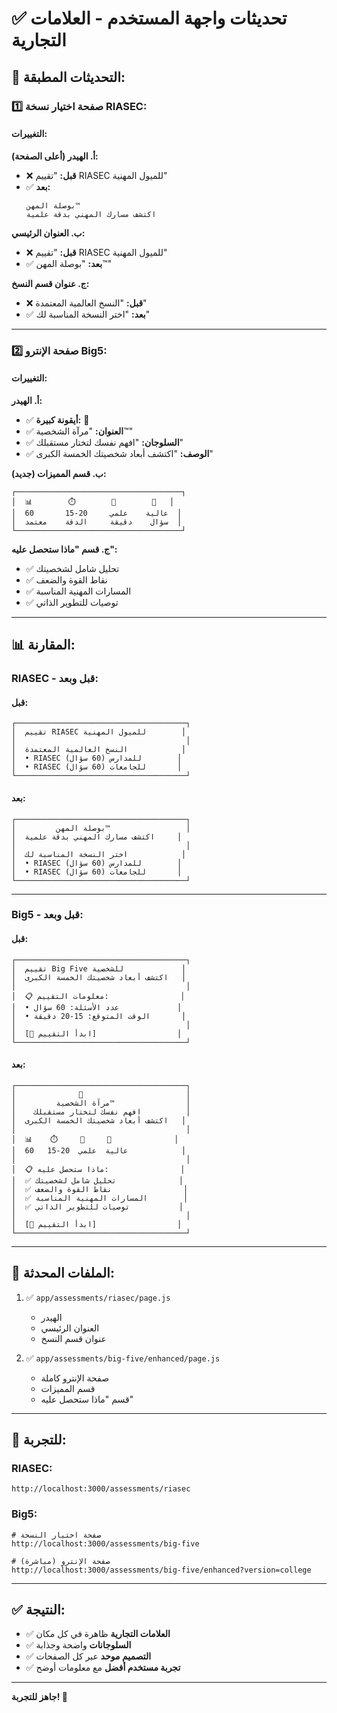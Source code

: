 # ✅ تحديثات واجهة المستخدم - العلامات التجارية

## 🎯 التحديثات المطبقة:

### **1️⃣ صفحة اختيار نسخة RIASEC:**

#### **التغييرات:**

**أ. الهيدر (أعلى الصفحة):**
- ❌ **قبل:** "تقييم RIASEC للميول المهنية"
- ✅ **بعد:** 
  ```
  بوصلة المهن™
  اكتشف مسارك المهني بدقة علمية
  ```

**ب. العنوان الرئيسي:**
- ❌ **قبل:** "تقييم RIASEC للميول المهنية"
- ✅ **بعد:** "بوصلة المهن™"

**ج. عنوان قسم النسخ:**
- ❌ **قبل:** "النسخ العالمية المعتمدة"
- ✅ **بعد:** "اختر النسخة المناسبة لك"

---

### **2️⃣ صفحة الإنترو Big5:**

#### **التغييرات:**

**أ. الهيدر:**
- ✅ **أيقونة كبيرة:** 🧠
- ✅ **العنوان:** "مرآة الشخصية™"
- ✅ **السلوجان:** "افهم نفسك لتختار مستقبلك"
- ✅ **الوصف:** "اكتشف أبعاد شخصيتك الخمسة الكبرى"

**ب. قسم المميزات (جديد):**
```
┌─────────────────────────────────────┐
│  📊        ⏱️        🎯        🔬   │
│  60       15-20     عالية    علمي  │
│  سؤال    دقيقة     الدقة    معتمد  │
└─────────────────────────────────────┘
```

**ج. قسم "ماذا ستحصل عليه":**
- ✅ تحليل شامل لشخصيتك
- ✅ نقاط القوة والضعف
- ✅ المسارات المهنية المناسبة
- ✅ توصيات للتطوير الذاتي

---

## 📊 المقارنة:

### **RIASEC - قبل وبعد:**

#### **قبل:**
```
┌──────────────────────────────────────┐
│  تقييم RIASEC للميول المهنية        │
│                                      │
│  النسخ العالمية المعتمدة            │
│  • RIASEC للمدارس (60 سؤال)        │
│  • RIASEC للجامعات (60 سؤال)       │
└──────────────────────────────────────┘
```

#### **بعد:**
```
┌──────────────────────────────────────┐
│         بوصلة المهن™                 │
│  اكتشف مسارك المهني بدقة علمية     │
│                                      │
│  اختر النسخة المناسبة لك            │
│  • RIASEC للمدارس (60 سؤال)        │
│  • RIASEC للجامعات (60 سؤال)       │
└──────────────────────────────────────┘
```

---

### **Big5 - قبل وبعد:**

#### **قبل:**
```
┌──────────────────────────────────────┐
│  تقييم Big Five للشخصية             │
│  اكتشف أبعاد شخصيتك الخمسة الكبرى   │
│                                      │
│  📋 معلومات التقييم:                │
│  • عدد الأسئلة: 60 سؤال             │
│  • الوقت المتوقع: 15-20 دقيقة       │
│                                      │
│  [🚀 ابدأ التقييم]                  │
└──────────────────────────────────────┘
```

#### **بعد:**
```
┌──────────────────────────────────────┐
│              🧠                       │
│         مرآة الشخصية™                │
│    افهم نفسك لتختار مستقبلك          │
│  اكتشف أبعاد شخصيتك الخمسة الكبرى   │
│                                      │
│  📊    ⏱️     🎯     🔬              │
│  60   15-20  عالية  علمي            │
│                                      │
│  📋 ماذا ستحصل عليه:                │
│  ✅ تحليل شامل لشخصيتك              │
│  ✅ نقاط القوة والضعف                │
│  ✅ المسارات المهنية المناسبة        │
│  ✅ توصيات للتطوير الذاتي           │
│                                      │
│  [🚀 ابدأ التقييم]                  │
└──────────────────────────────────────┘
```

---

## 📁 الملفات المحدثة:

1. ✅ `app/assessments/riasec/page.js`
   - الهيدر
   - العنوان الرئيسي
   - عنوان قسم النسخ

2. ✅ `app/assessments/big-five/enhanced/page.js`
   - صفحة الإنترو كاملة
   - قسم المميزات
   - قسم "ماذا ستحصل عليه"

---

## 🧪 للتجربة:

### **RIASEC:**
```
http://localhost:3000/assessments/riasec
```

### **Big5:**
```
# صفحة اختيار النسخة
http://localhost:3000/assessments/big-five

# صفحة الإنترو (مباشرة)
http://localhost:3000/assessments/big-five/enhanced?version=college
```

---

## ✅ النتيجة:

- ✅ **العلامات التجارية** ظاهرة في كل مكان
- ✅ **السلوجانات** واضحة وجذابة
- ✅ **التصميم موحد** عبر كل الصفحات
- ✅ **تجربة مستخدم أفضل** مع معلومات أوضح

---

**جاهز للتجربة! 🚀**

